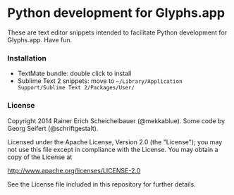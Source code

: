 # Python development for Glyphs.app

These are text editor snippets intended to facilitate Python development for Glyphs.app. Have fun.

### Installation

* TextMate bundle: double click to install
* Sublime Text 2 snippets: move to `~/Library/Application Support/Sublime Text 2/Packages/User/`

### License

Copyright 2014 Rainer Erich Scheichelbauer (@mekkablue).
Some code by Georg Seifert (@schriftgestalt).

Licensed under the Apache License, Version 2.0 (the "License");
you may not use this file except in compliance with the License.
You may obtain a copy of the License at

http://www.apache.org/licenses/LICENSE-2.0

See the License file included in this repository for further details.
